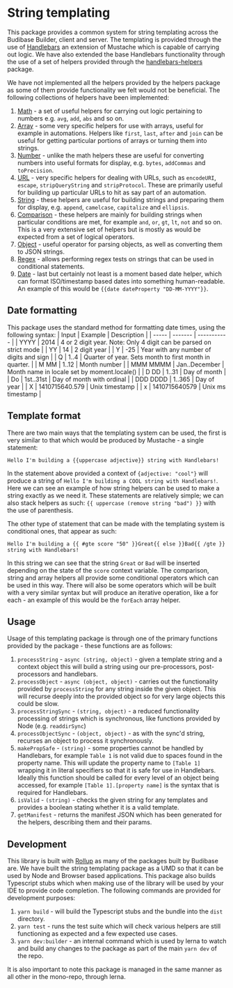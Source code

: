 # String templating
This package provides a common system for string templating across the Budibase Builder, client and server.
The templating is provided through the use of [Handlebars](https://handlebarsjs.com/) an extension of Mustache
which is capable of carrying out logic. We have also extended the base Handlebars functionality through the use 
of a set of helpers provided through the [handlebars-helpers](https://github.com/budibase/handlebars-helpers) package.

We have not implemented all the helpers provided by the helpers package as some of them provide functionality
we felt would not be beneficial. The following collections of helpers have been implemented:
1. [Math](https://github.com/budibase/handlebars-helpers/tree/master#math) - a set of useful helpers for 
carrying out logic pertaining to numbers e.g. `avg`, `add`, `abs` and so on.
2. [Array](https://github.com/budibase/handlebars-helpers/tree/master#array) - some very specific helpers
for use with arrays, useful for example in automations. Helpers like `first`, `last`, `after` and `join` 
can be useful for getting particular portions of arrays or turning them into strings.
3. [Number](https://github.com/budibase/handlebars-helpers/tree/master#number) - unlike the math helpers these
are useful for converting numbers into useful formats for display, e.g. `bytes`, `addCommas` and `toPrecision`.
4. [URL](https://github.com/budibase/handlebars-helpers/tree/master#url) - very specific helpers for dealing with URLs,
such as `encodeURI`, `escape`, `stripQueryString` and `stripProtocol`. These are primarily useful
for building up particular URLs to hit as say part of an automation.
5. [String](https://github.com/budibase/handlebars-helpers/tree/master#string) - these helpers are useful for building 
strings and preparing them for display, e.g. `append`, `camelcase`, `capitalize` and `ellipsis`.
6. [Comparison](https://github.com/budibase/handlebars-helpers/tree/master#comparison) - these helpers are mainly for 
building strings when particular conditions are met, for example `and`, `or`, `gt`, `lt`, `not` and so on. This is a very
extensive set of helpers but is mostly as would be expected from a set of logical operators.
7. [Object](https://github.com/budibase/handlebars-helpers/tree/master#object) - useful operator for parsing objects, as well
as converting them to JSON strings.
8. [Regex](https://github.com/budibase/handlebars-helpers/tree/master#regex) - allows performing regex tests on strings that 
can be used in conditional statements.
9. [Date](https://github.com/helpers/helper-date) - last but certainly not least is a moment based date helper, which can
format ISO/timestamp based dates into something human-readable. An example of this would be `{{date dateProperty "DD-MM-YYYY"}}`.

## Date formatting
This package uses the standard method for formatting date times, using the following syntax:
| Input | Example | Description |
| ----- | ------- | ----------- |
| YYYY | 2014 | 4 or 2 digit year. Note: Only 4 digit can be parsed on strict mode |
| YY | 14	| 2 digit year |
| Y | -25 | Year with any number of digits and sign |
| Q | 1..4 | Quarter of year. Sets month to first month in quarter. |
| M MM | 1..12 | Month number |
| MMM MMMM | Jan..December | Month name in locale set by moment.locale() |
| D DD | 1..31 | Day of month |
| Do | 1st..31st | Day of month with ordinal |
| DDD DDDD | 1..365 | Day of year |
| X | 1410715640.579 | Unix timestamp |
| x	| 1410715640579 | Unix ms timestamp |

## Template format
There are two main ways that the templating system can be used, the first is very similar to that which
would be produced by Mustache - a single statement:
```
Hello I'm building a {{uppercase adjective}} string with Handlebars!
```
In the statement above provided a context of `{adjective: "cool"}` will produce a string of `Hello I'm building a COOL string with Handlebars!`.
Here we can see an example of how string helpers can be used to make a string exactly as we need it. These statements are relatively
simple; we can also stack helpers as such: `{{ uppercase (remove string "bad") }}` with the use of parenthesis.

The other type of statement that can be made with the templating system is conditional ones, that appear as such:
```
Hello I'm building a {{ #gte score "50" }}Great{{ else }}Bad{{ /gte }} string with Handlebars!
``` 
In this string we can see that the string `Great` or `Bad` will be inserted depending on the state of the 
`score` context variable. The comparison, string and array helpers all provide some conditional operators which can be used
in this way. There will also be some operators which will be built with a very similar syntax but will produce an 
iterative operation, like a for each - an example of this would be the `forEach` array helper.

## Usage
Usage of this templating package is through one of the primary functions provided by the package - these functions are 
as follows:
1. `processString` - `async (string, object)` - given a template string and a context object this will build a string 
using our pre-processors, post-processors and handlebars.
2. `processObject` - `async (object, object)` - carries out the functionality provided by `processString` for any string 
inside the given object. This will recurse deeply into the provided object so for very large objects this could be slow.
3. `processStringSync` - `(string, object)` - a reduced functionality processing of strings which is synchronous, like 
functions provided by Node (e.g. `readdirSync`)
4. `processObjectSync` - `(object, object)` - as with the sync'd string, recurses an object to process it synchronously.
5. `makePropSafe` - `(string)` - some properties cannot be handled by Handlebars, for example `Table 1` is not valid due 
to spaces found in the property name. This will update the property name to `[Table 1]` wrapping it in literal
specifiers so that it is safe for use in Handlebars. Ideally this function should be called for every level of an object
being accessed, for example `[Table 1].[property name]` is the syntax that is required for Handlebars. 
6. `isValid` - `(string)` - checks the given string for any templates and provides a boolean stating whether it is a valid
template.
7. `getManifest` - returns the manifest JSON which has been generated for the helpers, describing them and their params.

## Development
This library is built with [Rollup](https://rollupjs.org/guide/en/) as many of the packages built by Budibase are. We have
built the string templating package as a UMD so that it can be used by Node and Browser based applications. This package also 
builds Typescript stubs which when making use of the library will be used by your IDE to provide code completion. The following 
commands are provided for development purposes:
1. `yarn build` - will build the Typescript stubs and the bundle into the `dist` directory.
2. `yarn test` - runs the test suite which will check various helpers are still functioning as
expected and a few expected use cases.
3. `yarn dev:builder` - an internal command which is used by lerna to watch and build any changes
to the package as part of the main `yarn dev` of the repo.

It is also important to note this package is managed in the same manner as all other in the mono-repo,
through lerna.